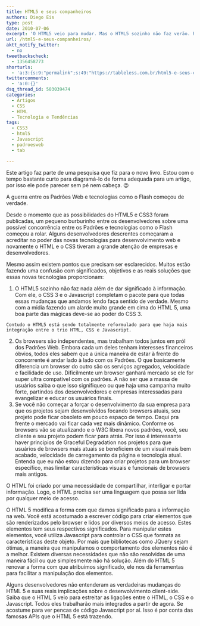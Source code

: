 ```yaml
---
title: HTML5 e seus companheiros
authors: Diego Eis
type: post
date: 2010-07-06
excerpt: 'O HTML5 veio para mudar. Mas o HTML5 sozinho não faz verão. Por isso, é bom que saibamos que o CSS e o Javascript fazem boa parte do trabalho. '
url: /html5-e-seus-companheiros/
aktt_notify_twitter:
  - no
tweetbackscheck:
  - 1356458773
shorturls:
  - 'a:3:{s:9:"permalink";s:49:"https://tableless.com.br/html5-e-seus-companheiros";s:7:"tinyurl";s:26:"https://tinyurl.com/3pvfqub";s:4:"isgd";s:19:"https://is.gd/DE2KYN";}'
twittercomments:
  - 'a:0:{}'
dsq_thread_id: 503039474
categories:
  - Artigos
  - CSS
  - HTML
  - Tecnologia e Tendências
tags:
  - CSS3
  - html5
  - Javascript
  - padroesweb
  - tab

---
```

Este artigo faz parte de uma pesquisa que fiz para o novo livro. Estou com o tempo bastante curto para diagramá-lo de forma adequada para um artigo, por isso ele pode parecer sem pé nem cabeça. 😉

A guerra entre os Padrões Web e tecnologias como o Flash começou de verdade.
  
Desde o momento que as possibilidades do HTML5 e CSS3 foram publicadas, um pequeno burburinho entre os desenvolvedores sobre uma possível concorrência entre os Padrões e tecnologias como o Flash começou a rolar. Alguns desenvolvedores descrentes começaram a acreditar no poder das novas tecnologias para desenvolvimento web e novamente o HTML e o CSS tiveram a grande atenção de empresas e desenvolvedores.

Mesmo assim existem pontos que precisam ser esclarecidos. Muitos estão fazendo uma confusão com significados, objetivos e as reais soluções que essas novas tecnologias proporcionam:

  1. O HTML5 sozinho não faz nada além de dar significado à informação. Com ele, o CSS 3 e o Javascript completam o pacote para que todas essas mudanças que andamos lendo faça sentido de verdade. Mesmo com a midia fazendo um alarde muito grande em cima do HTML 5, uma boa parte das mágicas deve-se ao poder do CSS 3.
  
    Contudo o HTML5 está sendo totalmente reformulado para que haja mais integração entre o trio HTML, CSS e Javascript.
  2. Os browsers são independentes, mas trabalham todos juntos em pról dos Padrões Web. Embora cada um deles tenham interesses financeiros óbvios, todos eles sabem que a única maneira de estar à frente do concorrente é andar lado à lado com os Padrões. O que basicamente diferencia um browser do outro são os serviços agregados, velocidade e facilidade de uso. Dificilmente um browser ganhará mercado se ele for super ultra compatível com os padrões. A não ser que a massa de usuários saiba o que isso signifiqueo ou que haja uma campanha muito forte, partindos dos desenvolvedores e empresas interessadas para evangelizar e educar os usuários finais.
  3. Se você não começar a forçar o desenvolvimento da sua empresa para que os projetos sejam desenvolvidos focando browsers atuais, seu projeto pode ficar obsoleto em pouco espaço de tempo. Daqui pra frente o mercado vai ficar cada vez mais dinâmico. Conforme os browsers vão se atualizando e o W3C libera novos padrões, você, seu cliente e seu projeto podem ficar para atrás. Por isso é interessante haver principios de Graceful Degradation nos projetos para que usuários de browsers mais atuais se beneficiem de um visual mais bem acabado, velocidade de carregamento da página e tecnologia atual. Entenda que eu não estou dizendo para criar projetos para um browser específico, mas limitar características visuais e funcionais de browsers mais antigos.

O HTML foi criado por uma necessidade de compartilhar, interligar e portar informação. Logo, o HTML precisa ser uma linguagem que possa ser lida por qualquer meio de acesso. 

O HTML 5 modifica a forma com que damos significado para a informação na web. Você está acostumado a escrever código para criar elementos que são renderizados pelo browser e lidos por diversos meios de acesso. Estes elementos tem seus respectivos significados. Para manipular estes elementos, você utiliza Javascript para controlar o CSS que formata as características deste objeto. Por mais que bibliotecas como JQuery sejam ótimas, a maneira que manipulamos o comportamento dos elementos não é a melhor. Existem diversas necessidades que não são resolvidas de uma maneira fácil ou que simplesmente não há solução. Além do HTML 5 renovar a forma com que atribuímos significado, ele nos dá ferramentas para facilitar a manipulação dos elementos.

Alguns desenvolvedores não entenderam as verdadeiras mudanças do HTML 5 e suas reais implicações sobre o desenvolvimento client-side. Saiba que o HTML 5 veio para estreitar as ligações entre o HTML, o CSS e o Javascript. Todos eles trabalharão mais integrados a partir de agora. Se acostume para ver pencas de código Javascript por aí. Isso é por conta das famosas APIs que o HTML 5 está trazendo.